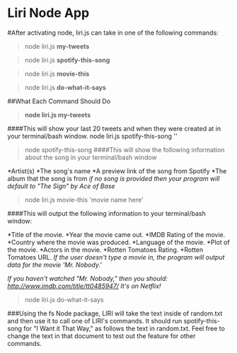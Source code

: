 # Liri Node App

#After activating node, liri.js can take in one of the following commands:

> node liri.js **my-tweets**

> node liri.js **spotify-this-song**

> node liri.js **movie-this**

> node liri.js **do-what-it-says**




##What Each Command Should Do

> **node liri.js my-tweets**

####This will show your last 20 tweets and when they were created at in your terminal/bash window.
node liri.js spotify-this-song '<song name here>'


> node spotify-this-song
####This will show the following information about the song in your terminal/bash window

*Artist(s)
*The song's name
*A preview link of the song from Spotify
*The album that the song is from
*if no song is provided then your program will default to "The Sign" by Ace of Base*

> node liri.js movie-this 'movie name here'

####This will output the following information to your terminal/bash window:

*Title of the movie.
*Year the movie came out.
*IMDB Rating of the movie.
*Country where the movie was produced.
*Language of the movie.
*Plot of the movie.
*Actors in the movie.
*Rotten Tomatoes Rating.
*Rotten Tomatoes URL.
*If the user doesn't type a movie in, the program will output data for the movie 'Mr. Nobody.'*

*If you haven't watched "Mr. Nobody," then you should: http://www.imdb.com/title/tt0485947/
It's on Netflix!*

> node liri.js do-what-it-says

###Using the fs Node package, LIRI will take the text inside of random.txt and then use it to call one of LIRI's commands.
It should run spotify-this-song for "I Want it That Way," as follows the text in random.txt.
Feel free to change the text in that document to test out the feature for other commands.
